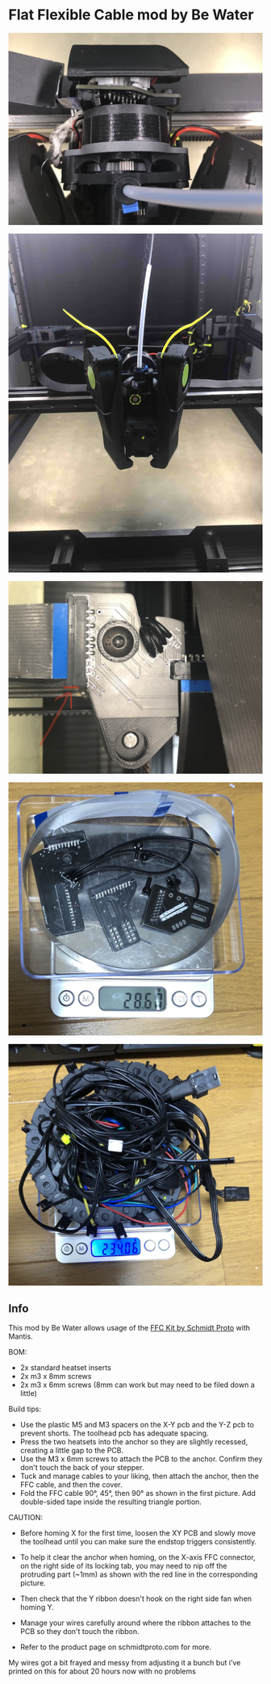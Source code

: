Flat Flexible Cable mod by Be Water
============
  
![](images/FFC_Above.jpg)    
  
![](images/FFC_Front.jpg)
  
![](images/spacer.jpg)

![](images/FFC_Weight.jpg)
  
![](images/Cable_Chain_Weight.jpg)
  
Info
-----------------
This mod by Be Water allows usage of the [FFC Kit by Schmidt Proto](https://www.schmidtproto.com/product-page/voron-2-4-ffc-mod-kit) with Mantis.

BOM:
- 2x standard heatset inserts
- 2x m3 x 8mm screws 
- 2x m3 x 6mm screws (8mm can work but may need to be filed down a little)

Build tips:
- Use the plastic M5 and M3 spacers on the X-Y pcb and the Y-Z pcb to prevent shorts. The toolhead pcb has adequate spacing.
- Press the two heatsets into the anchor so they are slightly recessed, creating a little gap to the PCB.
- Use the M3 x 6mm screws to attach the PCB to the anchor. Confirm they don't touch the back of your stepper.
- Tuck and manage cables to your liking, then attach the anchor, then the FFC cable, and then the cover.
- Fold the FFC cable 90°, 45°, then 90° as shown in the first picture. Add double-sided tape inside the resulting triangle portion.

CAUTION:
- Before homing X for the first time, loosen the XY PCB and slowly move the toolhead until you can make sure the endstop triggers consistently. 
- To help it clear the anchor when homing, on the X-axis FFC connector, on the right side of its locking tab, you may need to nip off the protruding part (~1mm) as shown with the red line in the corresponding picture.
- Then check that the Y ribbon doesn't hook on the right side fan when homing Y.
- Manage your wires carefully around where the ribbon attaches to the PCB so they don't touch the ribbon.
  
- Refer to the product page on schmidtproto.com for more.   

My wires got a bit frayed and messy from adjusting it a bunch but i've printed on this for about 20 hours now with no problems
